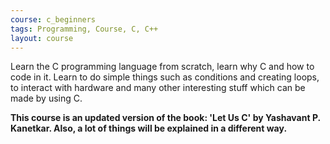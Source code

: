 ```yaml
---
course: c_beginners
tags: Programming, Course, C, C++
layout: course
---
```


Learn the C programming language from scratch, learn why C and how to code in it. Learn to do
simple things such as conditions and creating loops, to interact with hardware
and many other interesting stuff which can be made by using C.

**This course is an updated version of the book: 'Let Us C' by Yashavant P.
Kanetkar. Also, a lot of things will be explained in a different way.**
